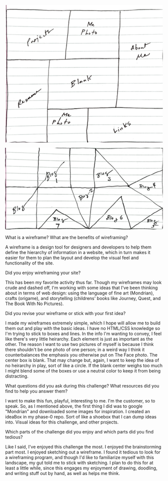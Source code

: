 ![Alt text](imgs/wire-frame.png)

![Alt text](imgs/wireframe-blog-index.png)

What is a wireframe? What are the benefits of wireframing?

A wireframe is a design tool for designers and developers to help them define the hierarchy of information in a website, which in turn makes it easier for them to plan the layout and develop the visual feel and functionality of the site.

Did you enjoy wireframing your site?

This has been my favorite activity thus far. Though my wireframes may look crude and dashed off, I'm working with some ideas that I've been thinking about in terms of web design: using the language of fine art (Mondrian), crafts (origame), and storytelling (childrens' books like Journey, Quest, and The Book With No Pictures).

Did you revise your wireframe or stick with your first idea?

I made my wireframes extremely simple, which I hope will allow me to build them out and play with the basic ideas. I have no HTML/CSS knowledge so I'm trying to stick to boxes and lines. In the info I'm wanting to convey, I feel like there's very little heirarchy. Each element is just as important as the other. The reason I want to use two pictures of myself is because I think there shouldn't be one photo of one person; in a weird way I think it counterbalances the emphasis you otherwise put on The Face photo. The center box is blank. That may change but, again, I want to keep the idea of no heirarchy in play, sort of like a circle. If the blank center weighs too much I might blend some of the boxes or use a neutral color to keep it from being distracting.

What questions did you ask during this challenge? What resources did you find to help you answer them?

I want to make this fun, playful, interesting to me. I'm the customer, so to speak. So, as I mentioned above, the first thing I did was to google "Mondrian" and downloaded some images for inspiration. I created an ideaBox in my phase-0 repo. Sort of like a shoebox that I can dump ideas into. Visual ideas for this challenge, and other projects.

Which parts of the challenge did you enjoy and which parts did you find tedious?

Like I said, I've enjoyed this challenge the most. I enjoyed the brainstorming part most. I enjoyed sketching out a wireframe. I found it tedious to look for a wireframing program, and though I'd like to familiarize myself with this landscape, my gut told me to stick with sketching. I plan to do this for at least a little while, since this engages my enjoyment of drawing, doodling, and writing stuff out by hand, as well as helps me think.
